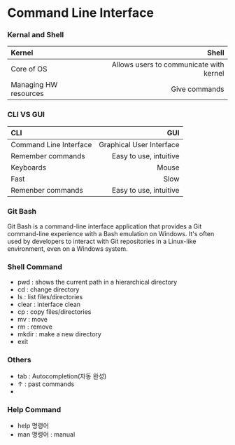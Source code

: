 <!--# My Project Plan (Level 1 Heading)
 ***Note:*** This document is written merely as an illustrative example, and does not provide
 any working guide to an actual project.
 
### Proposal (Level 3 Heading)
---
 I am planning to make a computer vision software that detects objects in images.
 In order to build it, I will use opencv, deep learning libraries, such as [TensorFlow](https://www.tensorflow.org/?hl=ko)
or [PyTorch](https://pytorch.org/), and other open source softwares.
 
 For example, the objects in the following images were detected using [mmdetection](https://github.com/open-mmlab/mmdetection):

![example](https://user-images.githubusercontent.com/12907710/137271636-56ba1cd2-b110-4812-8221-b4c120320aa9.png)

---

### Dependencies (Level 3 Heading)
  - python
  - opencv-python
  - tensorflow
  - openmmlab
  - package manager

 ### Installation (Level 3 Heading)
  In a bash terminal, run the following commands *(Do NOT actually run these commands in
  your computer)*:
 ```sh
$ sudo apt update 
$ conda create -n cv_detection 
$ conda activate cv_detection 
$ python --version 
$ python example.py
 ```
-->
# Command Line Interface
### Kernal and Shell
| **Kernel**   | **Shell**  | 
| :----- | ----: | 
| Core of OS  | Allows users to communicate with kernel | 
| Managing HW resources  | Give commands  | 

### CLI VS GUI

| **CLI**   | **GUI**  | 
| :----- | ----: |
| Command Line Interface | Graphical User Interface |
| Remember commands | Easy to use, intuitive |
| Keyboards | Mouse |
| Fast | Slow |
| Remenber commands | Easy to use, intuitive |

### Git Bash
 Git Bash is a command-line interface application that provides a Git command-line experience with a Bash emulation on Windows. It's often used by developers to interact with Git repositories in a Linux-like environment, even on a Windows system.
 
### Shell Command
  - pwd : shows the current path in a hierarchical directory
  - cd : change directory
  - ls : list files/directories
  - clear : interface clean
  - cp : copy files/directories
  - mv : move
  - rm : remove
  - mkdir : make a new directory
  - exit

### Others
  - tab : Autocompletion(자동 완성)
  - ↑ : past commands
  - 
### Help Command
  - help 명령어
  - man 명령어 : manual
